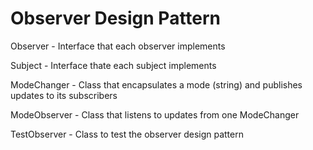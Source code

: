 #  Observer Design Pattern

Observer - Interface that each observer implements

Subject - Interface thate each subject implements

ModeChanger - Class that encapsulates a mode (string) and publishes updates to its subscribers

ModeObserver - Class that listens to updates from one ModeChanger

TestObserver - Class to test the observer design pattern